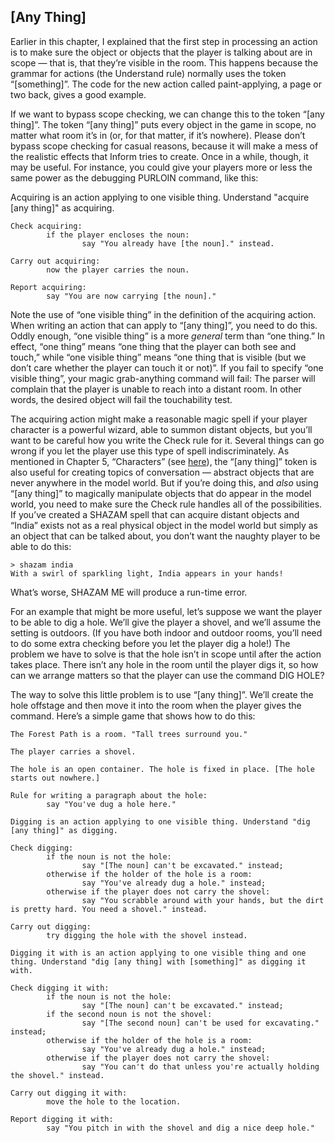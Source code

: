 ## [Any Thing]

Earlier in this chapter, I explained that the first step in processing an action is to make sure the object or objects that the player is talking about are in scope — that is, that they’re visible in the room. This happens because the grammar for actions (the Understand rule) normally uses the token “[something]”. The code for the new action called paint-applying, a page or two back, gives a good example.

If we want to bypass scope checking, we can change this to the token “[any thing]”. The token “[any thing]” puts every object in the game in scope, no matter what room it’s in (or, for that matter, if it’s nowhere). Please don’t bypass scope checking for casual reasons, because it will make a mess of the realistic effects that Inform tries to create. Once in a while, though, it may be useful. For instance, you could give your players more or less the same power as the debugging PURLOIN command, like this:

Acquiring is an action applying to one visible thing. Understand "acquire [any thing]" as acquiring.

```inform7
Check acquiring:
        if the player encloses the noun:
                say "You already have [the noun]." instead.

Carry out acquiring:
        now the player carries the noun.

Report acquiring:
        say "You are now carrying [the noun]."
```

Note the use of “one visible thing” in the definition of the acquiring action. When writing an action that can apply to “[any thing]”, you need to do this. Oddly enough, “one visible thing” is a more _general_ term than “one thing.” In effect, “one thing” means “one thing that the player can both see and touch,” while “one visible thing” means “one thing that is visible (but we don’t care whether the player can touch it or not)”. If you fail to specify “one visible thing”, your magic grab-anything command will fail: The parser will complain that the player is unable to reach into a distant room. In other words, the desired object will fail the touchability test.

The acquiring action might make a reasonable magic spell if your player character is a powerful wizard, able to summon distant objects, but you’ll want to be careful how you write the Check rule for it. Several things can go wrong if you let the player use this type of spell indiscriminately. As mentioned in Chapter 5, “Characters” (see [here](../chapter_5_creating_characters/conversations,_part_ii_asktellgiveshow.md#topics-of-conversation)), the “[any thing]” token is also useful for creating topics of conversation — abstract objects that are never anywhere in the model world. But if you’re doing this, and _also_ using “[any thing]” to magically manipulate objects that do appear in the model world, you need to make sure the Check rule handles all of the possibilities. If you’ve created a SHAZAM spell that can acquire distant objects and “India” exists not as a real physical object in the model world but simply as an object that can be talked about, you don’t want the naughty player to be able to do this:

```
> shazam india
With a swirl of sparkling light, India appears in your hands!
```

What’s worse, SHAZAM ME will produce a run-time error.

For an example that might be more useful, let’s suppose we want the player to be able to dig a hole. We’ll give the player a shovel, and we’ll assume the setting is outdoors. (If you have both indoor and outdoor rooms, you’ll need to do some extra checking before you let the player dig a hole!) The problem we have to solve is that the hole isn’t in scope until after the action takes place. There isn’t any hole in the room until the player digs it, so how can we arrange matters so that the player can use the command DIG HOLE?

The way to solve this little problem is to use “[any thing]”. We’ll create the hole offstage and then move it into the room when the player gives the command. Here’s a simple game that shows how to do this:

```inform7
The Forest Path is a room. "Tall trees surround you."

The player carries a shovel.

The hole is an open container. The hole is fixed in place. [The hole starts out nowhere.]

Rule for writing a paragraph about the hole:
        say "You've dug a hole here."

Digging is an action applying to one visible thing. Understand "dig [any thing]" as digging.

Check digging:
        if the noun is not the hole:
                say "[The noun] can't be excavated." instead;
        otherwise if the holder of the hole is a room:
                say "You've already dug a hole." instead;
        otherwise if the player does not carry the shovel:
                say "You scrabble around with your hands, but the dirt is pretty hard. You need a shovel." instead.

Carry out digging:
        try digging the hole with the shovel instead.

Digging it with is an action applying to one visible thing and one thing. Understand "dig [any thing] with [something]" as digging it with.

Check digging it with:
        if the noun is not the hole:
                say "[The noun] can't be excavated." instead;
        if the second noun is not the shovel:
                say "[The second noun] can't be used for excavating." instead;
        otherwise if the holder of the hole is a room:
                say "You've already dug a hole." instead;
        otherwise if the player does not carry the shovel:
                say "You can't do that unless you're actually holding the shovel." instead.

Carry out digging it with:
        move the hole to the location.

Report digging it with:
        say "You pitch in with the shovel and dig a nice deep hole."
```
